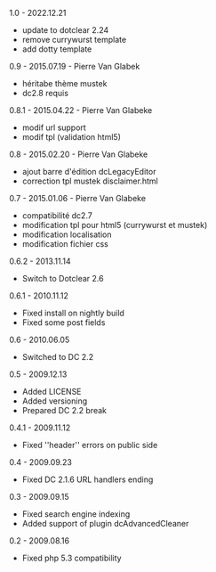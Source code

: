 1.0 - 2022.12.21
* update to dotclear 2.24
* remove currywurst template
* add dotty template

0.9 - 2015.07.19 - Pierre Van Glabek
* héritabe thème mustek
* dc2.8 requis

0.8.1 - 2015.04.22 - Pierre Van Glabeke
* modif url support
* modif tpl (validation html5)

0.8 - 2015.02.20 - Pierre Van Glabeke
* ajout barre d'édition dcLegacyEditor
* correction tpl mustek disclaimer.html

0.7 - 2015.01.06 - Pierre Van Glabeke
* compatibilité dc2.7
* modification tpl pour html5 (currywurst et mustek)
* modification localisation
* modification fichier css

0.6.2 - 2013.11.14
* Switch to Dotclear 2.6

0.6.1 - 2010.11.12
* Fixed install on nightly build
* Fixed some post fields

0.6 - 2010.06.05
* Switched to DC 2.2

0.5 - 2009.12.13
* Added LICENSE
* Added versioning
* Prepared DC 2.2 break

0.4.1 - 2009.11.12
* Fixed ''header'' errors on public side

0.4 - 2009.09.23
* Fixed DC 2.1.6 URL handlers ending

0.3 - 2009.09.15
* Fixed search engine indexing
* Added support of plugin dcAdvancedCleaner

0.2 - 2009.08.16
* Fixed php 5.3 compatibility
